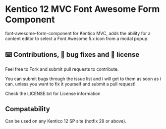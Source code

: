# Kentico 12 MVC Font Awesome Form Component
font-awesome-form-component for Kentico MVC, adds the ability for a content editor to select a Font Awesome 5.x icon from a modal popup.

## ⌨️ Contributions, 🐛 bug fixes and 📜 license
Feel free to Fork and submit pull requests to contribute.

You can submit bugs through the issue list and i will get to them as soon as i can, unless you want to fix it yourself and submit a pull request!

Check the LICENSE.txt for License information

## Compatability
Can be used on any Kentico 12 SP site (hotfix 29 or above).
